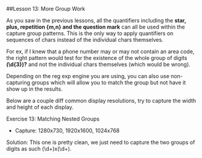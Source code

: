 ##Lesson 13: More Group Work

As you saw in the previous lessons, all the quantifiers including the **star, plus, repetition {m,n} and the question mark** can all be used within the capture group patterns. This is the only way to apply quantifiers on sequences of chars instead of the individual chars themselves.

For ex, if I knew that a phone number may or may not contain an area code, the right pattern would test for the existence of the whole group of digits **(\d{3})?** and not the individual chars themselves (which would be wrong).

Depending on the reg exp engine you are using, you can also use non-capturing groups which will allow you to match the group but not have it show up in the results.

Below are a couple diff common display resolutions, try to capture the width and height of each display.

Exercise 13: Matching Nested Groups
- Capture: 1280x730, 1920x1600, 1024x768

Solution: This one is pretty clean, we just need to capture the two groups of digits as such (\d+)x(\d+).
